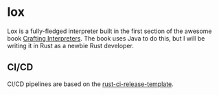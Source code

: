 # lox

Lox is a fully-fledged interpreter built in the first section of the awesome book [Crafting Interpreters](https://craftinginterpreters.com/). The book uses Java to do this, but I will be writing it in Rust as a newbie Rust developer.

## CI/CD

CI/CD pipelines are based on the [rust-ci-release-template](https://github.com/SpectralOps/rust-ci-release-template).
